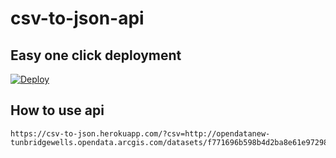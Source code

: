 # csv-to-json-api

## Easy one click deployment
[![Deploy](https://www.herokucdn.com/deploy/button.svg)](https://heroku.com/deploy?template=https://github.com/DilwoarH/csv-to-json-api)

## How to use api
```
https://csv-to-json.herokuapp.com/?csv=http://opendatanew-tunbridgewells.opendata.arcgis.com/datasets/f771696b598b4d2ba8e61e9729897f87_0.csv
```
